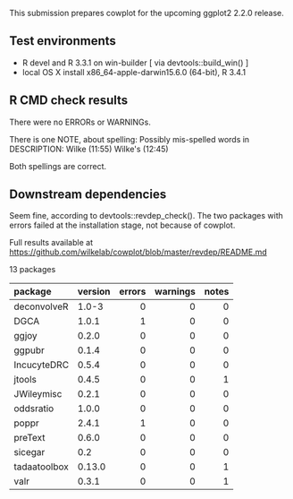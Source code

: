This submission prepares cowplot for the upcoming ggplot2 2.2.0 release.

## Test environments
* R devel and R 3.3.1 on win-builder [ via devtools::build_win() ]
* local OS X install x86_64-apple-darwin15.6.0 (64-bit), R 3.4.1

## R CMD check results
There were no ERRORs or WARNINGs.

There is one NOTE, about spelling:
Possibly mis-spelled words in DESCRIPTION:
  Wilke (11:55)
  Wilke's (12:45)

Both spellings are correct.

## Downstream dependencies
Seem fine, according to devtools::revdep_check().
The two packages with errors failed at the installation stage,
not because of cowplot.

Full results available at https://github.com/wilkelab/cowplot/blob/master/revdep/README.md

13 packages

|package      |version | errors| warnings| notes|
|:------------|:-------|------:|--------:|-----:|
|deconvolveR  |1.0-3   |      0|        0|     0|
|DGCA         |1.0.1   |      1|        0|     0|
|ggjoy        |0.2.0   |      0|        0|     0|
|ggpubr       |0.1.4   |      0|        0|     0|
|IncucyteDRC  |0.5.4   |      0|        0|     0|
|jtools       |0.4.5   |      0|        0|     1|
|JWileymisc   |0.2.1   |      0|        0|     0|
|oddsratio    |1.0.0   |      0|        0|     0|
|poppr        |2.4.1   |      1|        0|     0|
|preText      |0.6.0   |      0|        0|     0|
|sicegar      |0.2     |      0|        0|     0|
|tadaatoolbox |0.13.0  |      0|        0|     1|
|valr         |0.3.1   |      0|        0|     1|
